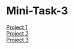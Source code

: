 # Mini-Task-3
[Project 1](https://github.com/Jayanth2209/Mini-Task-3/blob/master/Project%201.md)    
[Project 2](https://github.com/Jayanth2209/Mini-Task-3/blob/master/Project%202.md)   
[Project 3](https://github.com/Jayanth2209/Mini-Task-3/blob/master/Project%203.md)   

